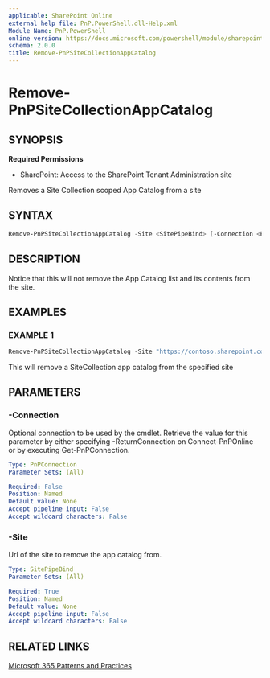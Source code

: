 ```yaml
---
applicable: SharePoint Online
external help file: PnP.PowerShell.dll-Help.xml
Module Name: PnP.PowerShell
online version: https://docs.microsoft.com/powershell/module/sharepoint-pnp/remove-pnpsitecollectionappcatalog
schema: 2.0.0
title: Remove-PnPSiteCollectionAppCatalog
---
```


# Remove-PnPSiteCollectionAppCatalog

## SYNOPSIS

**Required Permissions**

* SharePoint: Access to the SharePoint Tenant Administration site

Removes a Site Collection scoped App Catalog from a site

## SYNTAX

```powershell
Remove-PnPSiteCollectionAppCatalog -Site <SitePipeBind> [-Connection <PnPConnection>] [<CommonParameters>]
```

## DESCRIPTION
Notice that this will not remove the App Catalog list and its contents from the site.

## EXAMPLES

### EXAMPLE 1
```powershell
Remove-PnPSiteCollectionAppCatalog -Site "https://contoso.sharepoint.com/sites/FinanceTeamsite"
```

This will remove a SiteCollection app catalog from the specified site

## PARAMETERS

### -Connection
Optional connection to be used by the cmdlet. Retrieve the value for this parameter by either specifying -ReturnConnection on Connect-PnPOnline or by executing Get-PnPConnection.

```yaml
Type: PnPConnection
Parameter Sets: (All)

Required: False
Position: Named
Default value: None
Accept pipeline input: False
Accept wildcard characters: False
```

### -Site
Url of the site to remove the app catalog from.

```yaml
Type: SitePipeBind
Parameter Sets: (All)

Required: True
Position: Named
Default value: None
Accept pipeline input: False
Accept wildcard characters: False
```

## RELATED LINKS

[Microsoft 365 Patterns and Practices](https://aka.ms/m365pnp)